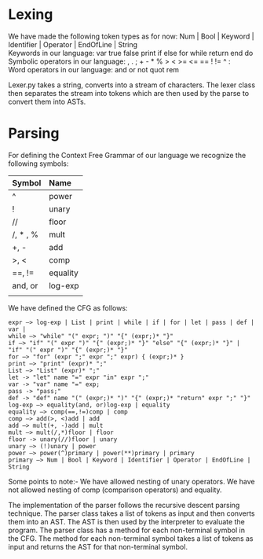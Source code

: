 # Lexing 
We have made the following token types as for now: Num | Bool | Keyword | Identifier | Operator | EndOfLine | String
<br>
Keywords in our language: var true false print if else for while return end do
<br>
Symbolic operators in our language: , . ; + - * % > < >= <= == ! != ^ :
<br>
Word operators in our language: and or not quot rem
<br>

Lexer.py takes a string, converts into a stream of characters. The lexer class then separates the stream into tokens which are then used by the parse to convert them into ASTs.


# Parsing

For defining the Context Free Grammar of our language we recognize the following symbols: 


|Symbol | Name|
|:---|:---|
|^   |    power|
|!|    unary|
|// | floor|
|/, * , % |  mult|
|+, -   | add|
|>, < | comp|
|==, !=  | equality|
|and, or |log-exp|
|||


We have defined the CFG as follows:


```
expr —> log-exp | List | print | while | if | for | let | pass | def | var | 
while —> "while" "(" expr; ")" "{" (expr;)* "}" 
if —> "if" "(" expr ")" "{" (expr;)* "}" "else" "{" (expr;)* "}" | "if" "(" expr ")" "{" (expr;)* "}"
for —> "for" (expr ";" expr ";" expr) { (expr;)* }
print —> "print" (expr)* ";"
List —> "List" (expr)* ";"
let -> "let" name "=" expr "in" expr ";"
var -> "var" name "=" exp;
pass -> "pass;"
def -> "def" name "(" (expr;)* ")" "{" (expr;)* "return" expr ";" "}"
log-exp —> equality(and, or)log-exp | equality
equality —> comp(==,!=)comp | comp
comp —> add(>, <)add | add
add —> mult(+, -)add | mult
mult —> mult(/,*)floor | floor
floor -> unary(//)floor | unary
unary —> (!)unary | power
power —> power(^)primary | power(**)primary | primary
primary —> Num | Bool | Keyword | Identifier | Operator | EndOfLine | String
```

Some points to note:-
We have allowed nesting of unary operators.
We have not allowed nesting of comp (comparison operators) and equality.

The implementation of the parser follows the recursive descent parsing technique. The parser class takes a list of tokens as input and then converts them into an AST. The AST is then used by the interpreter to evaluate the program. The parser class has a method for each non-terminal symbol in the CFG. The method for each non-terminal symbol takes a list of tokens as input and returns the AST for that non-terminal symbol. 